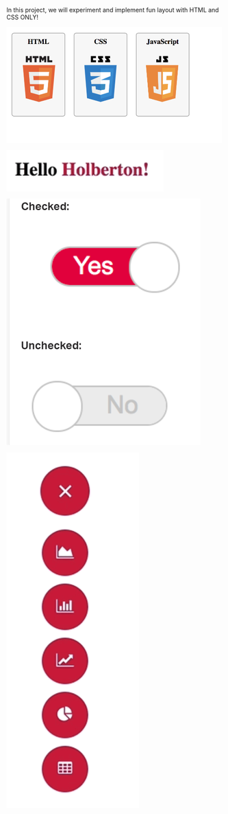 In this project, we will experiment and implement fun layout with HTML and CSS ONLY!

![html/css/js](image.png)

![HelloHolberton](image-1.png)

![(un)checked](image-2.png)

![menu](image-3.png)